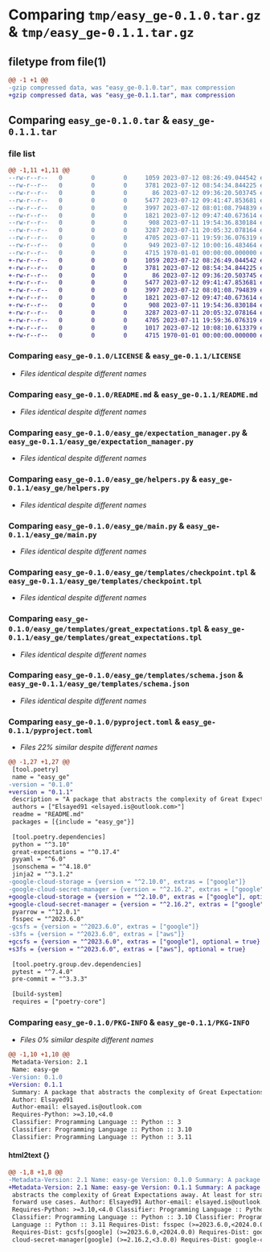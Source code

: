# Comparing `tmp/easy_ge-0.1.0.tar.gz` & `tmp/easy_ge-0.1.1.tar.gz`

## filetype from file(1)

```diff
@@ -1 +1 @@
-gzip compressed data, was "easy_ge-0.1.0.tar", max compression
+gzip compressed data, was "easy_ge-0.1.1.tar", max compression
```

## Comparing `easy_ge-0.1.0.tar` & `easy_ge-0.1.1.tar`

### file list

```diff
@@ -1,11 +1,11 @@
--rw-r--r--   0        0        0     1059 2023-07-12 08:26:49.044542 easy_ge-0.1.0/LICENSE
--rw-r--r--   0        0        0     3781 2023-07-12 08:54:34.844225 easy_ge-0.1.0/README.md
--rw-r--r--   0        0        0       86 2023-07-12 09:36:20.503745 easy_ge-0.1.0/easy_ge/__init__.py
--rw-r--r--   0        0        0     5477 2023-07-12 09:41:47.853681 easy_ge-0.1.0/easy_ge/expectation_manager.py
--rw-r--r--   0        0        0     3997 2023-07-12 08:01:08.794839 easy_ge-0.1.0/easy_ge/helpers.py
--rw-r--r--   0        0        0     1821 2023-07-12 09:47:40.673614 easy_ge-0.1.0/easy_ge/main.py
--rw-r--r--   0        0        0      908 2023-07-11 19:54:36.830184 easy_ge-0.1.0/easy_ge/templates/checkpoint.tpl
--rw-r--r--   0        0        0     3287 2023-07-11 20:05:32.078164 easy_ge-0.1.0/easy_ge/templates/great_expectations.tpl
--rw-r--r--   0        0        0     4705 2023-07-11 19:59:36.076319 easy_ge-0.1.0/easy_ge/templates/schema.json
--rw-r--r--   0        0        0      949 2023-07-12 10:00:16.483464 easy_ge-0.1.0/pyproject.toml
--rw-r--r--   0        0        0     4715 1970-01-01 00:00:00.000000 easy_ge-0.1.0/PKG-INFO
+-rw-r--r--   0        0        0     1059 2023-07-12 08:26:49.044542 easy_ge-0.1.1/LICENSE
+-rw-r--r--   0        0        0     3781 2023-07-12 08:54:34.844225 easy_ge-0.1.1/README.md
+-rw-r--r--   0        0        0       86 2023-07-12 09:36:20.503745 easy_ge-0.1.1/easy_ge/__init__.py
+-rw-r--r--   0        0        0     5477 2023-07-12 09:41:47.853681 easy_ge-0.1.1/easy_ge/expectation_manager.py
+-rw-r--r--   0        0        0     3997 2023-07-12 08:01:08.794839 easy_ge-0.1.1/easy_ge/helpers.py
+-rw-r--r--   0        0        0     1821 2023-07-12 09:47:40.673614 easy_ge-0.1.1/easy_ge/main.py
+-rw-r--r--   0        0        0      908 2023-07-11 19:54:36.830184 easy_ge-0.1.1/easy_ge/templates/checkpoint.tpl
+-rw-r--r--   0        0        0     3287 2023-07-11 20:05:32.078164 easy_ge-0.1.1/easy_ge/templates/great_expectations.tpl
+-rw-r--r--   0        0        0     4705 2023-07-11 19:59:36.076319 easy_ge-0.1.1/easy_ge/templates/schema.json
+-rw-r--r--   0        0        0     1017 2023-07-12 10:08:10.613379 easy_ge-0.1.1/pyproject.toml
+-rw-r--r--   0        0        0     4715 1970-01-01 00:00:00.000000 easy_ge-0.1.1/PKG-INFO
```

### Comparing `easy_ge-0.1.0/LICENSE` & `easy_ge-0.1.1/LICENSE`

 * *Files identical despite different names*

### Comparing `easy_ge-0.1.0/README.md` & `easy_ge-0.1.1/README.md`

 * *Files identical despite different names*

### Comparing `easy_ge-0.1.0/easy_ge/expectation_manager.py` & `easy_ge-0.1.1/easy_ge/expectation_manager.py`

 * *Files identical despite different names*

### Comparing `easy_ge-0.1.0/easy_ge/helpers.py` & `easy_ge-0.1.1/easy_ge/helpers.py`

 * *Files identical despite different names*

### Comparing `easy_ge-0.1.0/easy_ge/main.py` & `easy_ge-0.1.1/easy_ge/main.py`

 * *Files identical despite different names*

### Comparing `easy_ge-0.1.0/easy_ge/templates/checkpoint.tpl` & `easy_ge-0.1.1/easy_ge/templates/checkpoint.tpl`

 * *Files identical despite different names*

### Comparing `easy_ge-0.1.0/easy_ge/templates/great_expectations.tpl` & `easy_ge-0.1.1/easy_ge/templates/great_expectations.tpl`

 * *Files identical despite different names*

### Comparing `easy_ge-0.1.0/easy_ge/templates/schema.json` & `easy_ge-0.1.1/easy_ge/templates/schema.json`

 * *Files identical despite different names*

### Comparing `easy_ge-0.1.0/pyproject.toml` & `easy_ge-0.1.1/pyproject.toml`

 * *Files 22% similar despite different names*

```diff
@@ -1,27 +1,27 @@
 [tool.poetry]
 name = "easy_ge"
-version = "0.1.0"
+version = "0.1.1"
 description = "A package that abstracts the complexity of Great Expectations away. At least for straight forward use cases."
 authors = ["Elsayed91 <elsayed.is@outlook.com>"]
 readme = "README.md"
 packages = [{include = "easy_ge"}]
 
 [tool.poetry.dependencies]
 python = "^3.10"
 great-expectations = "^0.17.4"
 pyyaml = "^6.0"
 jsonschema = "^4.18.0"
 jinja2 = "^3.1.2"
-google-cloud-storage = {version = "^2.10.0", extras = ["google"]}
-google-cloud-secret-manager = {version = "^2.16.2", extras = ["google"]}
+google-cloud-storage = {version = "^2.10.0", extras = ["google"], optional = true}
+google-cloud-secret-manager = {version = "^2.16.2", extras = ["google"], optional = true}
 pyarrow = "^12.0.1"
 fsspec = "^2023.6.0"
-gcsfs = {version = "^2023.6.0", extras = ["google"]}
-s3fs = {version = "^2023.6.0", extras = ["aws"]}
+gcsfs = {version = "^2023.6.0", extras = ["google"], optional = true}
+s3fs = {version = "^2023.6.0", extras = ["aws"], optional = true}
 
 [tool.poetry.group.dev.dependencies]
 pytest = "^7.4.0"
 pre-commit = "^3.3.3"
 
 [build-system]
 requires = ["poetry-core"]
```

### Comparing `easy_ge-0.1.0/PKG-INFO` & `easy_ge-0.1.1/PKG-INFO`

 * *Files 0% similar despite different names*

```diff
@@ -1,10 +1,10 @@
 Metadata-Version: 2.1
 Name: easy-ge
-Version: 0.1.0
+Version: 0.1.1
 Summary: A package that abstracts the complexity of Great Expectations away. At least for straight forward use cases.
 Author: Elsayed91
 Author-email: elsayed.is@outlook.com
 Requires-Python: >=3.10,<4.0
 Classifier: Programming Language :: Python :: 3
 Classifier: Programming Language :: Python :: 3.10
 Classifier: Programming Language :: Python :: 3.11
```

#### html2text {}

```diff
@@ -1,8 +1,8 @@
-Metadata-Version: 2.1 Name: easy-ge Version: 0.1.0 Summary: A package that
+Metadata-Version: 2.1 Name: easy-ge Version: 0.1.1 Summary: A package that
 abstracts the complexity of Great Expectations away. At least for straight
 forward use cases. Author: Elsayed91 Author-email: elsayed.is@outlook.com
 Requires-Python: >=3.10,<4.0 Classifier: Programming Language :: Python :: 3
 Classifier: Programming Language :: Python :: 3.10 Classifier: Programming
 Language :: Python :: 3.11 Requires-Dist: fsspec (>=2023.6.0,<2024.0.0)
 Requires-Dist: gcsfs[google] (>=2023.6.0,<2024.0.0) Requires-Dist: google-
 cloud-secret-manager[google] (>=2.16.2,<3.0.0) Requires-Dist: google-cloud-
```

